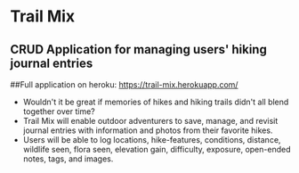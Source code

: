 # Trail Mix

## CRUD Application for managing users' hiking journal entries

##Full application on heroku: https://trail-mix.herokuapp.com/

* Wouldn't it be great if memories of hikes and hiking trails didn't all blend together over time?
* Trail Mix will enable outdoor adventurers to save, manage, and revisit journal entries with information and photos from their favorite hikes.
* Users will be able to log locations, hike-features, conditions, distance, wildlife seen, flora seen, elevation gain, difficulty, exposure, open-ended notes, tags, and images.
